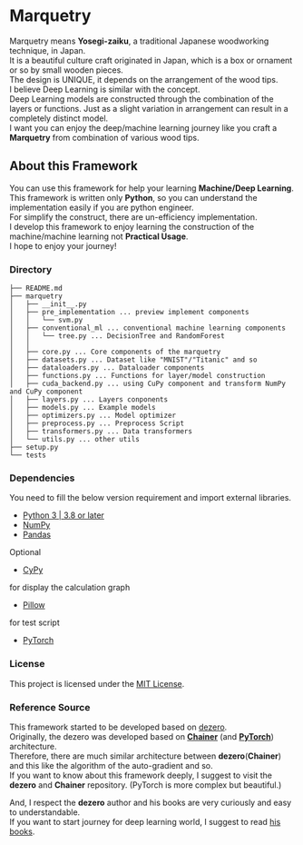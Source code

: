 # Marquetry
Marquetry means **Yosegi-zaiku**, a traditional Japanese woodworking technique, in Japan.  
It is a beautiful culture craft originated in Japan, which is a box or ornament or so by small wooden pieces.  
The design is UNIQUE, it depends on the arrangement of the wood tips.  
I believe Deep Learning is similar with the concept.  
Deep Learning models are constructed through the combination of the layers or functions. 
Just as a slight variation in arrangement can result in a completely distinct model.  
I want you can enjoy the deep/machine learning journey like 
you craft a **Marquetry** from combination of various wood tips. 

## About this Framework
You can use this framework for help your learning **Machine/Deep Learning**.  
This framework is written only **Python**, so you can understand the implementation easily if you are python engineer.  
For simplify the construct, there are un-efficiency implementation.  
I develop this framework to enjoy learning the construction of the machine/machine learning not **Practical Usage**.  
I hope to enjoy your journey!  

### Directory
```
├── README.md
├── marquetry
│   ├── __init__.py
│   ├── pre_implementation ... preview implement components
│   │   └── svm.py
│   ├── conventional_ml ... conventional machine learning components
│   │   └── tree.py ... DecisionTree and RandomForest
│   │
│   ├── core.py ... Core components of the marquetry
│   ├── datasets.py ... Dataset like "MNIST"/"Titanic" and so
│   ├── dataloaders.py ... Dataloader components
│   ├── functions.py ... Functions for layer/model construction
│   ├── cuda_backend.py ... using CuPy component and transform NumPy and CuPy component
│   ├── layers.py ... Layers conponents
│   ├── models.py ... Example models
│   ├── optimizers.py ... Model optimizer
│   ├── preprocess.py ... Preprocess Script
│   ├── transformers.py ... Data transformers
│   └── utils.py ... other utils
├── setup.py
└── tests

```

### Dependencies
You need to fill the below version requirement and import external libraries. 

 - [Python 3 | 3.8 or later](https://docs.python.org/3/)
 - [NumPy](https://numpy.org/)
 - [Pandas](https://pandas.pydata.org/)

Optional
 - [CyPy](https://cupy.dev/)

for display the calculation graph
 - [Pillow](https://pillow.readthedocs.io/en/stable/)

for test script
 - [PyTorch](https://pytorch.org/)


### License
This project is licensed under the [MIT License](LICENSE.md).


### Reference Source
This framework started to be developed based on [dezero](https://github.com/oreilly-japan/deep-learning-from-scratch-3).  
Originally, the dezero was developed based on **[Chainer](https://tutorials.chainer.org/ja/)**
(and **[PyTorch](https://pytorch.org/)**) architecture.   
Therefore, there are much similar architecture between **dezero**(**Chainer**) and 
this like the algorithm of the auto-gradient and so.  
If you want to know about this framework deeply, I suggest to visit the **dezero** and **Chainer** repository. 
(PyTorch is more complex but beautiful.)

And, I respect the **dezero** author and his books are very curiously and easy to understandable.  
If you want to start journey for deep learning world, I suggest to read [his books](https://www.oreilly.co.jp/books/9784873117584/).  

